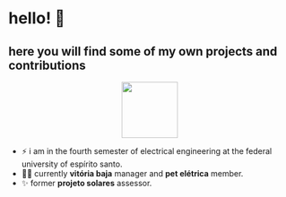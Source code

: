# hello! 👋
## here you will find some of my own projects and contributions

<div id="header" align="center">
  <img src="https://giphy.com/gifs/leroypatterson-working-busy-workaholic-lTRuG1F4VZ3LHMpXY2" width="100"/>
</div>

 - ⚡ i am in the fourth semester of electrical engineering at the federal university of espírito santo.
 - :technologist: currently **vitória baja** manager and **pet elétrica** member.
 - :sparkles: former **projeto solares** assessor.


<!--
**pcatrinck/pcatrinck** is a ✨ _special_ ✨ repository because its `README.md` (this file) appears on your GitHub profile.

Here are some ideas to get you started:

- 🔭 I’m currently working on ...
- 🌱 I’m currently learning ...
- 👯 I’m looking to collaborate on ...
- 🤔 I’m looking for help with ...
- 💬 Ask me about ...
- 📫 How to reach me: ...
- 😄 Pronouns: ...
- ⚡ Fun fact: ...
-->
